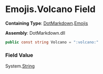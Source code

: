 # Emojis\.Volcano Field

**Containing Type**: [DotMarkdown](../../README.md)\.[Emojis](../README.md)

**Assembly**: DotMarkdown\.dll

```csharp
public const string Volcano = ":volcano:"
```

### Field Value

System\.[String](https://docs.microsoft.com/en-us/dotnet/api/system.string)